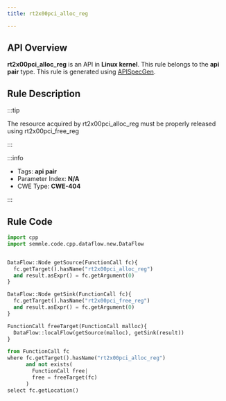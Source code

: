 ```yaml
---
title: rt2x00pci_alloc_reg

---
```



## API Overview
**rt2x00pci_alloc_reg** is an API in **Linux kernel**. This rule belongs to the **api pair** type. This rule is generated using [APISpecGen](../../tools/APISpecGen).
## Rule Description

:::tip

The resource acquired by rt2x00pci_alloc_reg must be properly released using rt2x00pci_free_reg

:::

:::info

- Tags: **api pair**
- Parameter Index: **N/A**
- CWE Type: **CWE-404**

:::

## Rule Code
```python
import cpp
import semmle.code.cpp.dataflow.new.DataFlow


DataFlow::Node getSource(FunctionCall fc){
  fc.getTarget().hasName("rt2x00pci_alloc_reg")
  and result.asExpr() = fc.getArgument(0)
}

DataFlow::Node getSink(FunctionCall fc){
  fc.getTarget().hasName("rt2x00pci_free_reg")
  and result.asExpr() = fc.getArgument(0)
}

FunctionCall freeTarget(FunctionCall malloc){
  DataFlow::localFlow(getSource(malloc), getSink(result))
}

from FunctionCall fc
where fc.getTarget().hasName("rt2x00pci_alloc_reg")
      and not exists(
        FunctionCall free| 
        free = freeTarget(fc)
      )
select fc.getLocation()

    
```
